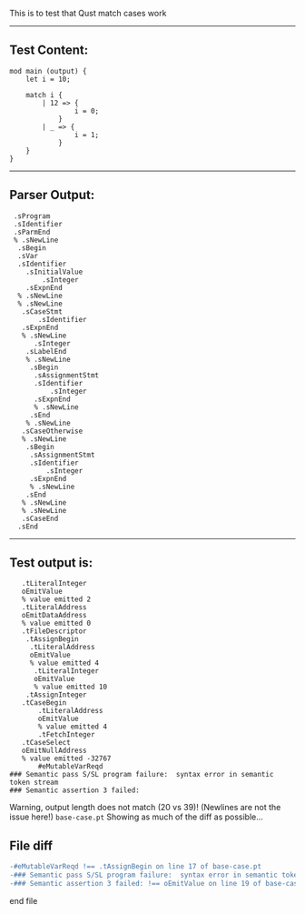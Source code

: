 This is to test that Qust match cases work

-------------------------


Test Content: 
-------------------------
```
mod main (output) {
    let i = 10;

    match i {
        | 12 => {
                i = 0;
            }
        | _ => {
                i = 1;
            }
    }
}
```
------------------------


Parser Output: 
-------------------------
```
 .sProgram
 .sIdentifier
 .sParmEnd
 % .sNewLine
  .sBegin
  .sVar
  .sIdentifier
    .sInitialValue
        .sInteger
    .sExpnEnd
  % .sNewLine
  % .sNewLine
   .sCaseStmt
       .sIdentifier
   .sExpnEnd
   % .sNewLine
      .sInteger
    .sLabelEnd
    % .sNewLine
     .sBegin
      .sAssignmentStmt
      .sIdentifier
          .sInteger
      .sExpnEnd
      % .sNewLine
     .sEnd
    % .sNewLine
   .sCaseOtherwise
   % .sNewLine
    .sBegin
     .sAssignmentStmt
     .sIdentifier
         .sInteger
     .sExpnEnd
     % .sNewLine
    .sEnd
   % .sNewLine
   % .sNewLine
   .sCaseEnd
  .sEnd

```
------------------------

Test output is: 
-------------------------
```
   .tLiteralInteger
   oEmitValue
   % value emitted 2
   .tLiteralAddress
   oEmitDataAddress
   % value emitted 0
   .tFileDescriptor
    .tAssignBegin
     .tLiteralAddress
     oEmitValue
     % value emitted 4
      .tLiteralInteger
      oEmitValue
      % value emitted 10
    .tAssignInteger
   .tCaseBegin
       .tLiteralAddress
       oEmitValue
       % value emitted 4
       .tFetchInteger
   .tCaseSelect
   oEmitNullAddress
   % value emitted -32767
       #eMutableVarReqd
### Semantic pass S/SL program failure:  syntax error in semantic token stream
### Semantic assertion 3 failed: 

```


Warning, output length does not match (20 vs 39)!  (Newlines are not the issue here!) `base-case.pt`
Showing as much of the diff as possible...

File diff
-------------------------
```diff
-#eMutableVarReqd !== .tAssignBegin on line 17 of base-case.pt
-### Semantic pass S/SL program failure:  syntax error in semantic token stream !== .tLiteralAddress on line 18 of base-case.pt
-### Semantic assertion 3 failed: !== oEmitValue on line 19 of base-case.pt

```
end file
